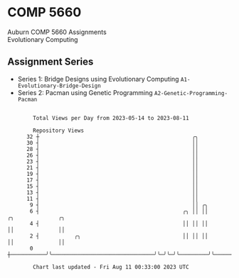 # COMP 5660
Auburn COMP 5660 Assignments  
Evolutionary Computing

## Assignment Series
- Series 1: Bridge Designs using Evolutionary Computing `A1-Evolutionary-Bridge-Design`
- Series 2: Pacman using Genetic Programming `A2-Genetic-Programming-Pacman`

```

        Total Views per Day from 2023-05-14 to 2023-08-11

        Repository Views
      32 ┼                                                ╭╮
      30 ┤                                                ││
      28 ┤                                                ││
      26 ┤                                                ││
      23 ┤                                                ││
      21 ┤                                                ││
      19 ┤                                                ││
      17 ┤                                                ││
      15 ┤                                                ││
      13 ┤                                                ││
      11 ┤                                                ││
       9 ┤                                                ││ ╭╮
       6 ┤                                             ╭╮ ││ ││         ╭╮              ╭╮
       4 ┤                                             ││ ││ ││         ││              ││
       2 ┤           ╭╮                                ││ ││ ││         ││              ││
       0 ┼───────────╯╰────────────────────────────────╯╰─╯╰─╯╰─────────╯╰──────────────╯╰─────────

        Chart last updated - Fri Aug 11 00:33:00 2023 UTC
        
```
